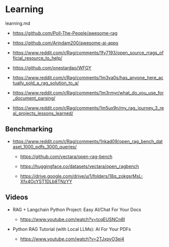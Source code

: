# Learning

learning.md

*   https://github.com/Poll-The-People/awesome-rag

*   https://github.com/Arindam200/awesome-ai-apps

*   https://www.reddit.com/r/Rag/comments/1fv7193/open_source_rrags_official_resource_to_help/

*   https://github.com/onestardao/WFGY

*   https://www.reddit.com/r/Rag/comments/1m3va0s/has_anyone_here_actually_sold_a_rag_solution_to_a/

*   https://www.reddit.com/r/Rag/comments/1m3rmyr/what_do_you_use_for_document_parsing/

*   https://www.reddit.com/r/Rag/comments/1m5ux9n/my_rag_journey_3_real_projects_lessons_learned/


## Benchmarking

*   https://www.reddit.com/r/Rag/comments/1nkad09/open_rag_bench_dataset_1000_pdfs_3000_queries/

    *   https://github.com/vectara/open-rag-bench

    *   https://huggingface.co/datasets/vectara/open_ragbench

    *   https://drive.google.com/drive/u/1/folders/18q_zokgsrMsL-Xfx4OcYST1DLb8TNzYY

## Videos

*   RAG + Langchain Python Project: Easy AI/Chat For Your Docs

    *   https://www.youtube.com/watch?v=tcqEUSNCn8I

*   Python RAG Tutorial (with Local LLMs): AI For Your PDFs

    *   https://www.youtube.com/watch?v=2TJxpyO3ei4